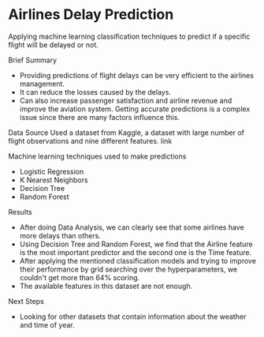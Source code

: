 # Airlines Delay Prediction

Applying machine learning classification techniques to predict if a specific flight will be delayed or not.

Brief Summary
- Providing predictions of flight delays can be very efficient to the airlines management.
- It can reduce the losses caused by the delays.
- Can also increase passenger satisfaction and airline revenue and improve the aviation system.
Getting accurate predictions is a complex issue since there are many factors influence this.

Data Source
Used a dataset from Kaggle, a dataset with large number of flight observations and nine different features.
link

Machine learning techniques used to make predictions
- Logistic Regression
- K Nearest Neighbors
- Decision Tree
- Random Forest

Results
- After doing Data Analysis, we can clearly see that some airlines have more delays than others.
- Using Decision Tree and Random Forest, we find that the Airline feature is the most important predictor and the second one is the Time feature.
- After applying the mentioned classification models and trying to improve their performance by grid searching over the hyperparameters, we couldn't get more than 64% scoring.
- The available features in this dataset are not enough.

Next Steps
- Looking for other datasets that contain information about the weather and time of year.
